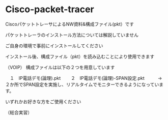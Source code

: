 # Cisco-packet-tracer

CiscoパケットトレーサによるNW資料&構成ファイル(pkt）です


パケットトレーラのインストール方法については解説していません

ご自身の環境で事前にインストールしてください


インストール後、構成ファイル（pkt）を読み込むことにより使用できます

（VOIP）
構成ファイルは以下の２つを用意しています

　１　IP電話デモ(論理).pkt　
　２　IP電話デモ(論理)-SPAN設定.pkt　　　→　２か所でSPAN設定を実施し、リアルタイムでモニターできるようになっています。
  
いずれかお好きな方をご使用ください

（総合実習）



　
